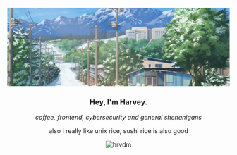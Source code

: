![](https://github.com/hrvdm/hrvdm/blob/main/images/winter.png?raw=true)

<div align="center">
    <h3> Hey, I'm Harvey.</h3>
    <p><i>coffee, frontend, cybersecurity and general shenanigans</i></p>
    <p>also i really like unix rice, sushi rice is also good</p>
</div>

<!--START_SECTION:waka-->
<!--END_SECTION:waka-->

<p align="center"> <img src="https://komarev.com/ghpvc/?username=hrvdm&label=Profile%20views&color=0e75b6&style=flat" alt="hrvdm" /> </p>
